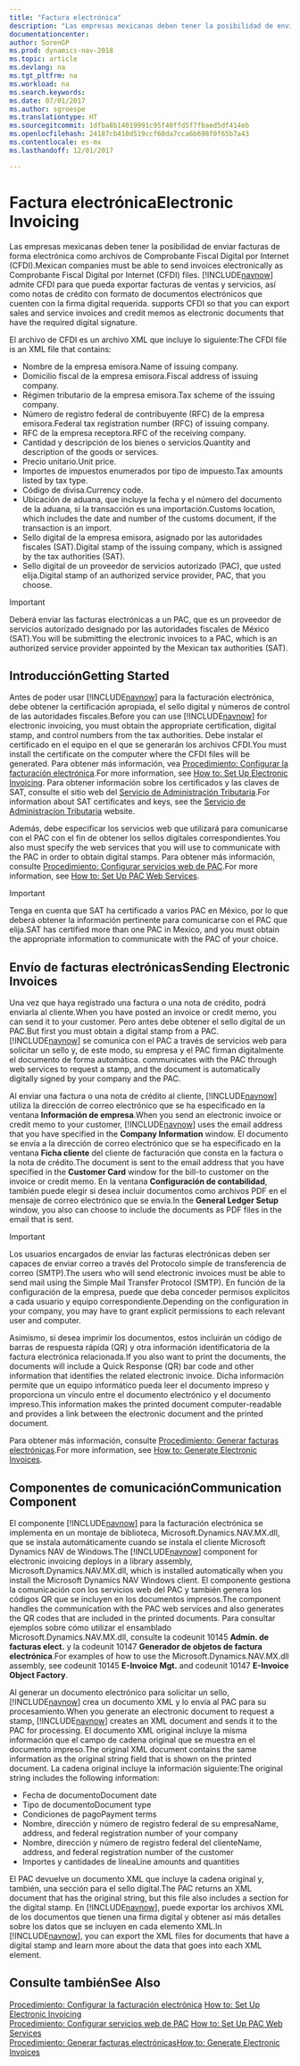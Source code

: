 ```yaml
---
title: "Factura electrónica"
description: "Las empresas mexicanas deben tener la posibilidad de enviar facturas de forma electrónica como archivos de Comprobante Fiscal Digital por Internet (CFDI). [!INCLUDE[navnow](../../includes/navnow_md.md)] admite CFDI para que pueda exportar facturas de ventas y servicios, así como notas de crédito con formato de documentos electrónicos que cuenten con la firma digital requerida."
documentationcenter: 
author: SorenGP
ms.prod: dynamics-nav-2018
ms.topic: article
ms.devlang: na
ms.tgt_pltfrm: na
ms.workload: na
ms.search.keywords: 
ms.date: 07/01/2017
ms.author: sgroespe
ms.translationtype: HT
ms.sourcegitcommit: 1dfba8b14019991c95f40ffd5f7fbaed5df414eb
ms.openlocfilehash: 24187cb410d519ccf68da7cca6b698f0f65b7a43
ms.contentlocale: es-mx
ms.lasthandoff: 12/01/2017

---
```

# <a name="electronic-invoicing"></a><span data-ttu-id="ad109-104">Factura electrónica</span><span class="sxs-lookup"><span data-stu-id="ad109-104">Electronic Invoicing</span></span>
<span data-ttu-id="ad109-105">Las empresas mexicanas deben tener la posibilidad de enviar facturas de forma electrónica como archivos de Comprobante Fiscal Digital por Internet (CFDI).</span><span class="sxs-lookup"><span data-stu-id="ad109-105">Mexican companies must be able to send invoices electronically as Comprobante Fiscal Digital por Internet (CFDI) files.</span></span> [!INCLUDE[navnow](../../includes/navnow_md.md)]<span data-ttu-id="ad109-106"> admite CFDI para que pueda exportar facturas de ventas y servicios, así como notas de crédito con formato de documentos electrónicos que cuenten con la firma digital requerida.</span><span class="sxs-lookup"><span data-stu-id="ad109-106"> supports CFDI so that you can export sales and service invoices and credit memos as electronic documents that have the required digital signature.</span></span>  

<span data-ttu-id="ad109-107">El archivo de CFDI es un archivo XML que incluye lo siguiente:</span><span class="sxs-lookup"><span data-stu-id="ad109-107">The CFDI file is an XML file that contains:</span></span>  

- <span data-ttu-id="ad109-108">Nombre de la empresa emisora.</span><span class="sxs-lookup"><span data-stu-id="ad109-108">Name of issuing company.</span></span>  
- <span data-ttu-id="ad109-109">Domicilio fiscal de la empresa emisora.</span><span class="sxs-lookup"><span data-stu-id="ad109-109">Fiscal address of issuing company.</span></span>  
- <span data-ttu-id="ad109-110">Régimen tributario de la empresa emisora.</span><span class="sxs-lookup"><span data-stu-id="ad109-110">Tax scheme of the issuing company.</span></span>  
- <span data-ttu-id="ad109-111">Número de registro federal de contribuyente (RFC) de la empresa emisora.</span><span class="sxs-lookup"><span data-stu-id="ad109-111">Federal tax registration number (RFC) of issuing company.</span></span>  
- <span data-ttu-id="ad109-112">RFC de la empresa receptora.</span><span class="sxs-lookup"><span data-stu-id="ad109-112">RFC of the receiving company.</span></span>  
- <span data-ttu-id="ad109-113">Cantidad y descripción de los bienes o servicios.</span><span class="sxs-lookup"><span data-stu-id="ad109-113">Quantity and description of the goods or services.</span></span>  
- <span data-ttu-id="ad109-114">Precio unitario.</span><span class="sxs-lookup"><span data-stu-id="ad109-114">Unit price.</span></span>  
- <span data-ttu-id="ad109-115">Importes de impuestos enumerados por tipo de impuesto.</span><span class="sxs-lookup"><span data-stu-id="ad109-115">Tax amounts listed by tax type.</span></span>  
- <span data-ttu-id="ad109-116">Código de divisa.</span><span class="sxs-lookup"><span data-stu-id="ad109-116">Currency code.</span></span>  
- <span data-ttu-id="ad109-117">Ubicación de aduana, que incluye la fecha y el número del documento de la aduana, si la transacción es una importación.</span><span class="sxs-lookup"><span data-stu-id="ad109-117">Customs location, which includes the date and number of the customs document, if the transaction is an import.</span></span>  
- <span data-ttu-id="ad109-118">Sello digital de la empresa emisora, asignado por las autoridades fiscales (SAT).</span><span class="sxs-lookup"><span data-stu-id="ad109-118">Digital stamp of the issuing company, which is assigned by the tax authorities (SAT).</span></span>  
- <span data-ttu-id="ad109-119">Sello digital de un proveedor de servicios autorizado (PAC), que usted elija.</span><span class="sxs-lookup"><span data-stu-id="ad109-119">Digital stamp of an authorized service provider, PAC, that you choose.</span></span>  

> [!IMPORTANT]  
>  <span data-ttu-id="ad109-120">Deberá enviar las facturas electrónicas a un PAC, que es un proveedor de servicios autorizado designado por las autoridades fiscales de México (SAT).</span><span class="sxs-lookup"><span data-stu-id="ad109-120">You will be submitting the electronic invoices to a PAC, which is an authorized service provider appointed by the Mexican tax authorities (SAT).</span></span>  

## <a name="getting-started"></a><span data-ttu-id="ad109-121">Introducción</span><span class="sxs-lookup"><span data-stu-id="ad109-121">Getting Started</span></span>  
<span data-ttu-id="ad109-122">Antes de poder usar [!INCLUDE[navnow](../../includes/navnow_md.md)] para la facturación electrónica, debe obtener la certificación apropiada, el sello digital y números de control de las autoridades fiscales.</span><span class="sxs-lookup"><span data-stu-id="ad109-122">Before you can use [!INCLUDE[navnow](../../includes/navnow_md.md)] for electronic invoicing, you must obtain the appropriate certification, digital stamp, and control numbers from the tax authorities.</span></span> <span data-ttu-id="ad109-123">Debe instalar el certificado en el equipo en el que se generarán los archivos CFDI.</span><span class="sxs-lookup"><span data-stu-id="ad109-123">You must install the certificate on the computer where the CFDI files will be generated.</span></span> <span data-ttu-id="ad109-124">Para obtener más información, vea [Procedimiento: Configurar la facturación electrónica](how-to-set-up-electronic-invoicing.md).</span><span class="sxs-lookup"><span data-stu-id="ad109-124">For more information, see [How to: Set Up Electronic Invoicing](how-to-set-up-electronic-invoicing.md).</span></span> <span data-ttu-id="ad109-125">Para obtener información sobre los certificados y las claves de SAT, consulte el sitio web del [Servicio de Administración Tributaria](http://go.microsoft.com/fwlink/?LinkId=242772).</span><span class="sxs-lookup"><span data-stu-id="ad109-125">For information about SAT certificates and keys, see the [Servicio de Administracíon Tributaria](http://go.microsoft.com/fwlink/?LinkId=242772) website.</span></span>

<span data-ttu-id="ad109-126">Además, debe especificar los servicios web que utilizará para comunicarse con el PAC con el fin de obtener los sellos digitales correspondientes.</span><span class="sxs-lookup"><span data-stu-id="ad109-126">You also must specify the web services that you will use to communicate with the PAC in order to obtain digital stamps.</span></span> <span data-ttu-id="ad109-127">Para obtener más información, consulte [Procedimiento: Configurar servicios web de PAC](how-to-set-up-pac-web-services.md).</span><span class="sxs-lookup"><span data-stu-id="ad109-127">For more information, see [How to: Set Up PAC Web Services](how-to-set-up-pac-web-services.md).</span></span>  

> [!IMPORTANT]  
>  <span data-ttu-id="ad109-128">Tenga en cuenta que SAT ha certificado a varios PAC en México, por lo que deberá obtener la información pertinente para comunicarse con el PAC que elija.</span><span class="sxs-lookup"><span data-stu-id="ad109-128">SAT has certified more than one PAC in Mexico, and you must obtain the appropriate information to communicate with the PAC of your choice.</span></span>  

## <a name="sending-electronic-invoices"></a><span data-ttu-id="ad109-129">Envío de facturas electrónicas</span><span class="sxs-lookup"><span data-stu-id="ad109-129">Sending Electronic Invoices</span></span>  
<span data-ttu-id="ad109-130">Una vez que haya registrado una factura o una nota de crédito, podrá enviarla al cliente.</span><span class="sxs-lookup"><span data-stu-id="ad109-130">When you have posted an invoice or credit memo, you can send it to your customer.</span></span> <span data-ttu-id="ad109-131">Pero antes debe obtener el sello digital de un PAC.</span><span class="sxs-lookup"><span data-stu-id="ad109-131">But first you must obtain a digital stamp from a PAC.</span></span> [!INCLUDE[navnow](../../includes/navnow_md.md)]<span data-ttu-id="ad109-132"> se comunica con el PAC a través de servicios web para solicitar un sello y, de este modo, su empresa y el PAC firman digitalmente el documento de forma automática.</span><span class="sxs-lookup"><span data-stu-id="ad109-132"> communicates with the PAC through web services to request a stamp, and the document is automatically digitally signed by your company and the PAC.</span></span>  

<span data-ttu-id="ad109-133">Al enviar una factura o una nota de crédito al cliente, [!INCLUDE[navnow](../../includes/navnow_md.md)] utiliza la dirección de correo electrónico que se ha especificado en la ventana **Información de empresa**.</span><span class="sxs-lookup"><span data-stu-id="ad109-133">When you send an electronic invoice or credit memo to your customer, [!INCLUDE[navnow](../../includes/navnow_md.md)] uses the email address that you have specified in the **Company Information** window.</span></span> <span data-ttu-id="ad109-134">El documento se envía a la dirección de correo electrónico que se ha especificado en la ventana **Ficha cliente** del cliente de facturación que consta en la factura o la nota de crédito.</span><span class="sxs-lookup"><span data-stu-id="ad109-134">The document is sent to the email address that you have specified in the **Customer Card** window for the bill-to customer on the invoice or credit memo.</span></span> <span data-ttu-id="ad109-135">En la ventana **Configuración de contabilidad**, también puede elegir si desea incluir documentos como archivos PDF en el mensaje de correo electrónico que se envía.</span><span class="sxs-lookup"><span data-stu-id="ad109-135">In the **General Ledger Setup** window, you also can choose to include the documents as PDF files in the email that is sent.</span></span>  

> [!IMPORTANT]  
>  <span data-ttu-id="ad109-136">Los usuarios encargados de enviar las facturas electrónicas deben ser capaces de enviar correo a través del Protocolo simple de transferencia de correo (SMTP).</span><span class="sxs-lookup"><span data-stu-id="ad109-136">The users who will send electronic invoices must be able to send mail using the Simple Mail Transfer Protocol (SMTP).</span></span> <span data-ttu-id="ad109-137">En función de la configuración de la empresa, puede que deba conceder permisos explícitos a cada usuario y equipo correspondiente.</span><span class="sxs-lookup"><span data-stu-id="ad109-137">Depending on the configuration in your company, you may have to grant explicit permissions to each relevant user and computer.</span></span>  

<span data-ttu-id="ad109-138">Asimismo, si desea imprimir los documentos, estos incluirán un código de barras de respuesta rápida (QR) y otra información identificatoria de la factura electrónica relacionada.</span><span class="sxs-lookup"><span data-stu-id="ad109-138">If you also want to print the documents, the documents will include a Quick Response (QR) bar code and other information that identifies the related electronic invoice.</span></span> <span data-ttu-id="ad109-139">Dicha información permite que un equipo informático pueda leer el documento impreso y proporciona un vínculo entre el documento electrónico y el documento impreso.</span><span class="sxs-lookup"><span data-stu-id="ad109-139">This information makes the printed document computer-readable and provides a link between the electronic document and the printed document.</span></span>  

<span data-ttu-id="ad109-140">Para obtener más información, consulte [Procedimiento: Generar facturas electrónicas](how-to-generate-electronic-invoices.md).</span><span class="sxs-lookup"><span data-stu-id="ad109-140">For more information, see [How to: Generate Electronic Invoices](how-to-generate-electronic-invoices.md).</span></span>  

## <a name="communication-component"></a><span data-ttu-id="ad109-141">Componentes de comunicación</span><span class="sxs-lookup"><span data-stu-id="ad109-141">Communication Component</span></span>  
<span data-ttu-id="ad109-142">El componente [!INCLUDE[navnow](../../includes/navnow_md.md)] para la facturación electrónica se implementa en un montaje de biblioteca, Microsoft.Dynamics.NAV.MX.dll, que se instala automáticamente cuando se instala el cliente Microsoft Dynamics NAV de Windows.</span><span class="sxs-lookup"><span data-stu-id="ad109-142">The [!INCLUDE[navnow](../../includes/navnow_md.md)] component for electronic invoicing deploys in a library assembly, Microsoft.Dynamics.NAV.MX.dll, which is installed automatically when you install the Microsoft Dynamics NAV Windows client.</span></span> <span data-ttu-id="ad109-143">El componente gestiona la comunicación con los servicios web del PAC y también genera los códigos QR que se incluyen en los documentos impresos.</span><span class="sxs-lookup"><span data-stu-id="ad109-143">The component handles the communication with the PAC web services and also generates the QR codes that are included in the printed documents.</span></span> <span data-ttu-id="ad109-144">Para consultar ejemplos sobre cómo utilizar el ensamblado Microsoft.Dynamics.NAV.MX.dll, consulte la codeunit 10145 **Admin. de facturas elect.** y la codeunit 10147 **Generador de objetos de factura electrónica**.</span><span class="sxs-lookup"><span data-stu-id="ad109-144">For examples of how to use the Microsoft.Dynamics.NAV.MX.dll assembly, see codeunit 10145 **E-Invoice Mgt.** and codeunit 10147 **E-Invoice Object Factory**.</span></span>  

 <span data-ttu-id="ad109-145">Al generar un documento electrónico para solicitar un sello, [!INCLUDE[navnow](../../includes/navnow_md.md)] crea un documento XML y lo envía al PAC para su procesamiento.</span><span class="sxs-lookup"><span data-stu-id="ad109-145">When you generate an electronic document to request a stamp, [!INCLUDE[navnow](../../includes/navnow_md.md)] creates an XML document and sends it to the PAC for processing.</span></span> <span data-ttu-id="ad109-146">El documento XML original incluye la misma información que el campo de cadena original que se muestra en el documento impreso.</span><span class="sxs-lookup"><span data-stu-id="ad109-146">The original XML document contains the same information as the original string field that is shown on the printed document.</span></span> <span data-ttu-id="ad109-147">La cadena original incluye la información siguiente:</span><span class="sxs-lookup"><span data-stu-id="ad109-147">The original string includes the following information:</span></span>  

- <span data-ttu-id="ad109-148">Fecha de documento</span><span class="sxs-lookup"><span data-stu-id="ad109-148">Document date</span></span>  
- <span data-ttu-id="ad109-149">Tipo de documento</span><span class="sxs-lookup"><span data-stu-id="ad109-149">Document type</span></span>  
- <span data-ttu-id="ad109-150">Condiciones de pago</span><span class="sxs-lookup"><span data-stu-id="ad109-150">Payment terms</span></span>  
- <span data-ttu-id="ad109-151">Nombre, dirección y número de registro federal de su empresa</span><span class="sxs-lookup"><span data-stu-id="ad109-151">Name, address, and federal registration number of your company</span></span>  
- <span data-ttu-id="ad109-152">Nombre, dirección y número de registro federal del cliente</span><span class="sxs-lookup"><span data-stu-id="ad109-152">Name, address, and federal registration number of the customer</span></span>  
- <span data-ttu-id="ad109-153">Importes y cantidades de línea</span><span class="sxs-lookup"><span data-stu-id="ad109-153">Line amounts and quantities</span></span>  

<span data-ttu-id="ad109-154">El PAC devuelve un documento XML que incluye la cadena original y, también, una sección para el sello digital.</span><span class="sxs-lookup"><span data-stu-id="ad109-154">The PAC returns an XML document that has the original string, but this file also includes a section for the digital stamp.</span></span> <span data-ttu-id="ad109-155">En [!INCLUDE[navnow](../../includes/navnow_md.md)], puede exportar los archivos XML de los documentos que tienen una firma digital y obtener así más detalles sobre los datos que se incluyen en cada elemento XML.</span><span class="sxs-lookup"><span data-stu-id="ad109-155">In [!INCLUDE[navnow](../../includes/navnow_md.md)], you can export the XML files for documents that have a digital stamp and learn more about the data that goes into each XML element.</span></span>  

## <a name="see-also"></a><span data-ttu-id="ad109-156">Consulte también</span><span class="sxs-lookup"><span data-stu-id="ad109-156">See Also</span></span>  
 <span data-ttu-id="ad109-157">[Procedimiento: Configurar la facturación electrónica](how-to-set-up-electronic-invoicing.md) </span><span class="sxs-lookup"><span data-stu-id="ad109-157">[How to: Set Up Electronic Invoicing](how-to-set-up-electronic-invoicing.md) </span></span>  
 <span data-ttu-id="ad109-158">[Procedimiento: Configurar servicios web de PAC](how-to-set-up-pac-web-services.md) </span><span class="sxs-lookup"><span data-stu-id="ad109-158">[How to: Set Up PAC Web Services](how-to-set-up-pac-web-services.md) </span></span>  
 [<span data-ttu-id="ad109-159">Procedimiento: Generar facturas electrónicas</span><span class="sxs-lookup"><span data-stu-id="ad109-159">How to: Generate Electronic Invoices</span></span>](how-to-generate-electronic-invoices.md)

